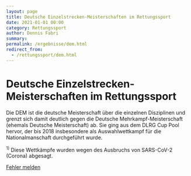 ```yaml
---
layout: page
title: Deutsche Einzelstrecken-Meisterschaften im Rettungssport
date: 2021-01-01 00:00
category: Rettungssport
author: Dennis Fabri
summary: 
permalink: /ergebnisse/dem.html
redirect_from:
  - /rettungssport/dem.html
---
```


# Deutsche Einzelstrecken-Meisterschaften im Rettungssport

Die DEM ist die deutsche Meisterschaft über die einzelnen Disziplinen und grenzt sich damit deutlich gegen die
Deutsche Mehrkampf-Meisterschaft (ehemals Deutsche Meisterschaft) ab. Sie ging aus dem DLRG Cup Pool hervor,
der bis 2018 insbesondere als Auswahlwettkampf für die Nationalmanschaft durchgeführt wurde.

<!-- markdownlint-disable MD033 -->

  <div id="display"></div>
  <script src="{{ site.baseurl }}/assets/js/listdem.js"></script>
  <script>
    listCompetitions();
  </script>

  <sup>1)</sup> Diese Wettkämpfe wurden wegen des Ausbruchs von SARS-CoV-2 (Corona) abgesagt.  

[Fehler melden](mailto:info@dennisfabri.de)
